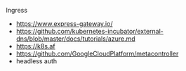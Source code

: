 Ingress
- https://www.express-gateway.io/
- https://github.com/kubernetes-incubator/external-dns/blob/master/docs/tutorials/azure.md
- https://k8s.af
- https://github.com/GoogleCloudPlatform/metacontroller
- headless auth 
